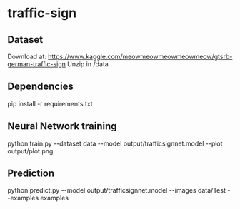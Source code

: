 # traffic-sign
## Dataset
Download at: https://www.kaggle.com/meowmeowmeowmeowmeow/gtsrb-german-traffic-sign
Unzip in /data

## Dependencies
pip install -r requirements.txt

## Neural Network training
python train.py --dataset data --model output/trafficsignnet.model --plot output/plot.png

## Prediction
python predict.py --model output/trafficsignnet.model --images data/Test --examples examples
